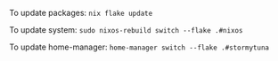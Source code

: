 To update packages: `nix flake update`

To update system: `sudo nixos-rebuild switch --flake .#nixos`

To update home-manager: `home-manager switch --flake .#stormytuna`

